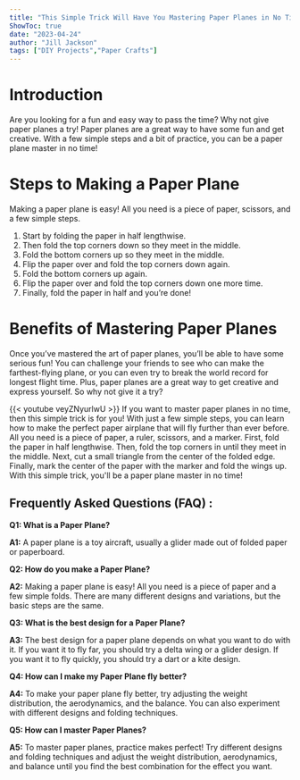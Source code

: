```yaml
---
title: "This Simple Trick Will Have You Mastering Paper Planes in No Time!"
ShowToc: true 
date: "2023-04-24"
author: "Jill Jackson" 
tags: ["DIY Projects","Paper Crafts"]
---
```

# Introduction

Are you looking for a fun and easy way to pass the time? Why not give paper planes a try! Paper planes are a great way to have some fun and get creative. With a few simple steps and a bit of practice, you can be a paper plane master in no time! 

# Steps to Making a Paper Plane

Making a paper plane is easy! All you need is a piece of paper, scissors, and a few simple steps. 

1. Start by folding the paper in half lengthwise. 
2. Then fold the top corners down so they meet in the middle. 
3. Fold the bottom corners up so they meet in the middle. 
4. Flip the paper over and fold the top corners down again. 
5. Fold the bottom corners up again. 
6. Flip the paper over and fold the top corners down one more time. 
7. Finally, fold the paper in half and you’re done! 

# Benefits of Mastering Paper Planes

Once you’ve mastered the art of paper planes, you’ll be able to have some serious fun! You can challenge your friends to see who can make the farthest-flying plane, or you can even try to break the world record for longest flight time. Plus, paper planes are a great way to get creative and express yourself. So why not give it a try?

{{< youtube veyZNyurlwU >}} 
If you want to master paper planes in no time, then this simple trick is for you! With just a few simple steps, you can learn how to make the perfect paper airplane that will fly further than ever before. All you need is a piece of paper, a ruler, scissors, and a marker. First, fold the paper in half lengthwise. Then, fold the top corners in until they meet in the middle. Next, cut a small triangle from the center of the folded edge. Finally, mark the center of the paper with the marker and fold the wings up. With this simple trick, you'll be a paper plane master in no time!

## Frequently Asked Questions (FAQ) :
**Q1: What is a Paper Plane?**

**A1:** A paper plane is a toy aircraft, usually a glider made out of folded paper or paperboard.

**Q2: How do you make a Paper Plane?**

**A2:** Making a paper plane is easy! All you need is a piece of paper and a few simple folds. There are many different designs and variations, but the basic steps are the same.

**Q3: What is the best design for a Paper Plane?**

**A3:** The best design for a paper plane depends on what you want to do with it. If you want it to fly far, you should try a delta wing or a glider design. If you want it to fly quickly, you should try a dart or a kite design.

**Q4: How can I make my Paper Plane fly better?**

**A4:** To make your paper plane fly better, try adjusting the weight distribution, the aerodynamics, and the balance. You can also experiment with different designs and folding techniques.

**Q5: How can I master Paper Planes?**

**A5:** To master paper planes, practice makes perfect! Try different designs and folding techniques and adjust the weight distribution, aerodynamics, and balance until you find the best combination for the effect you want.





